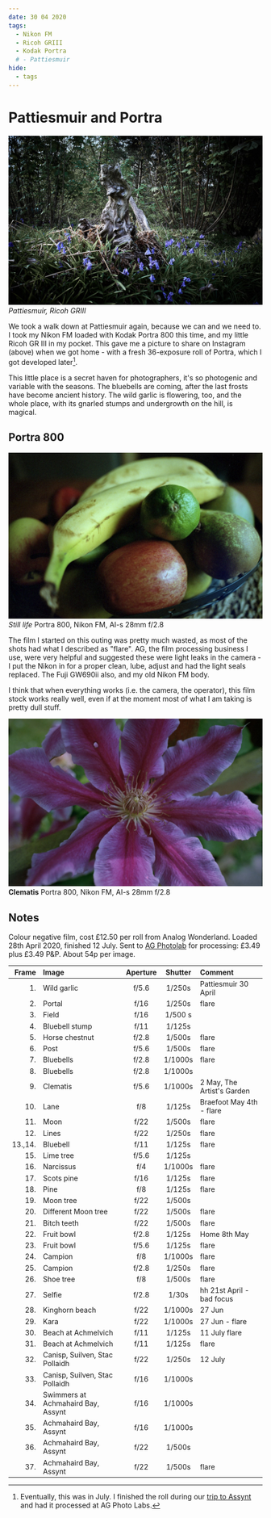 ```yaml
---
date: 30 04 2020
tags:
  - Nikon FM
  - Ricoh GRIII
  - Kodak Portra
  # - Pattiesmuir
hide:
  - tags
---
```

# Pattiesmuir and Portra

![](/img/R0000549.jpg)
*Pattiesmuir, Ricoh GRIII*

We took a walk down at Pattiesmuir again, because we can and we need to. I took my Nikon FM loaded with Kodak Portra 800 this time, and my little Ricoh GR III in my pocket. This gave me a picture to share on Instagram (above) when we got home - with a fresh 36-exposure roll of Portra, which I got developed later[^july].

This little place is a secret haven for photographers, it's so photogenic and variable with the seasons. The bluebells are coming, after the last frosts have become ancient history. The wild garlic is flowering, too, and the whole place, with its gnarled stumps and undergrowth on the hill, is magical.

## Portra 800

![](/img/Kodak-Portra-800-135-20200722_09.jpg)
*Still life* Portra 800, Nikon FM, AI-s 28mm f/2.8 

The film I started on this outing was pretty much wasted, as most of the shots had what I described as "flare". AG, the film processing business I use, were very helpful and suggested these were light leaks in the camera - I put the Nikon in for a proper clean, lube, adjust and had the light seals replaced. The Fuji GW690ii also, and my old Nikon FM body. 

I think that when everything works (i.e. the camera, the operator), this film stock works really well, even if at the moment most of what I am taking is pretty dull stuff.

![](/img/Kodak-Portra-800-135-20200722_06.jpg)
**Clematis** Portra 800, Nikon FM, AI-s 28mm f/2.8 

## Notes

[^july]: Eventually, this was in July. I finished the roll during our [trip to Assynt](/Stories/2020/2020-07-14-assynt) and had it processed at AG Photo Labs.

Colour negative film, cost £12.50 per roll from Analog Wonderland. Loaded 28th April 2020, finished 12 July. Sent to [AG Photolab](https://www.ag-photolab.co.uk/) for processing: £3.49 plus £3.49 P&P. About 54p per image.

Frame|Image|Aperture|Shutter|Comment
----:|:----|:----:|:----:|:------
1.|Wild garlic|f/5.6|1/250s|Pattiesmuir 30 April
2.|Portal|f/16|1/250s|flare
3.|Field|f/16|1/500 s
4.|Bluebell stump|f/11|1/125s
5.|Horse chestnut|f/2.8|1/500s|flare
6.|Post|f/5.6|1/500s|flare
7.|Bluebells|f/2.8|1/1000s|flare
8.|Bluebells|f/2.8|1/1000s
9.|Clematis|f/5.6|1/1000s|2 May, The Artist's Garden
10.|Lane|f/8|1/125s|Braefoot May 4th - flare
11.|Moon|f/22|1/500s|flare
12.|Lines|f/22|1/250s|flare
13.,14.|Bluebell|f/11|1/125s|flare
15.|Lime tree|f/5.6|1/125s
16.|Narcissus|f/4|1/1000s|flare
17.|Scots pine|f/16|1/125s|flare
18.|Pine|f/8|1/125s|flare
19.|Moon tree|f/22|1/500s
20.|Different Moon tree|f/22|1/500s|flare
21.|Bitch teeth|f/22|1/500s|flare
22.|Fruit bowl|f/2.8|1/125s|Home 8th May
23.|Fruit bowl|f/5.6|1/125s|flare
24.|Campion|f/8|1/1000s|flare
25.|Campion|f/2.8|1/250s|flare
26.|Shoe tree|f/8|1/500s|flare
27.|Selfie|f/2.8|1/30s|hh 21st April - bad focus
28.|Kinghorn beach|f/22|1/1000s|27 Jun
29.|Kara|f/22|1/1000s|27 Jun - flare
30.|Beach at Achmelvich|f/11|1/125s|11 July flare
31.|Beach at Achmelvich|f/11|1/125s|flare
32.|Canisp, Suilven, Stac Pollaidh|f/22|1/250s|12 July
33.|Canisp, Suilven, Stac Pollaidh|f/16|1/1000s
34.|Swimmers at Achmahaird Bay, Assynt|f/16|1/1000s
35.|Achmahaird Bay, Assynt|f/16|1/1000s
36.|Achmahaird Bay, Assynt|f/22|1/500s
37.|Achmahaird Bay, Assynt|f/22|1/500s|flare